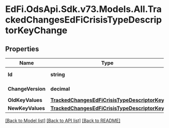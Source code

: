 # EdFi.OdsApi.Sdk.v73.Models.All.TrackedChangesEdFiCrisisTypeDescriptorKeyChange

## Properties

Name | Type | Description | Notes
------------ | ------------- | ------------- | -------------
**Id** | **string** | Resource identifier | [optional] 
**ChangeVersion** | **decimal** | Change version | [optional] 
**OldKeyValues** | [**TrackedChangesEdFiCrisisTypeDescriptorKey**](TrackedChangesEdFiCrisisTypeDescriptorKey.md) |  | [optional] 
**NewKeyValues** | [**TrackedChangesEdFiCrisisTypeDescriptorKey**](TrackedChangesEdFiCrisisTypeDescriptorKey.md) |  | [optional] 

[[Back to Model list]](../../README.md#documentation-for-models) [[Back to API list]](../../README.md#documentation-for-api-endpoints) [[Back to README]](../../README.md)

